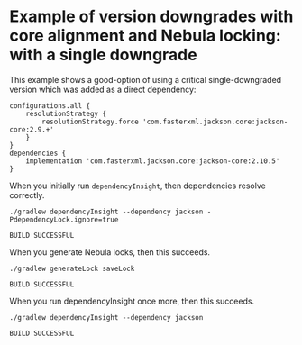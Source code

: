 # Example of version downgrades with core alignment and Nebula locking: with a single downgrade

This example shows a good-option of using a critical single-downgraded version which was added as a direct dependency:
```
configurations.all {
    resolutionStrategy {
        resolutionStrategy.force 'com.fasterxml.jackson.core:jackson-core:2.9.+'
    }
}
dependencies {
    implementation 'com.fasterxml.jackson.core:jackson-core:2.10.5'
}
```

When you initially run `dependencyInsight`, then dependencies resolve correctly.

```
./gradlew dependencyInsight --dependency jackson -PdependencyLock.ignore=true
```
```
BUILD SUCCESSFUL
```

When you generate Nebula locks, then this succeeds.

```
./gradlew generateLock saveLock
```
```
BUILD SUCCESSFUL
```

When you run dependencyInsight once more, then this succeeds.

```
./gradlew dependencyInsight --dependency jackson
```
```
BUILD SUCCESSFUL
```

